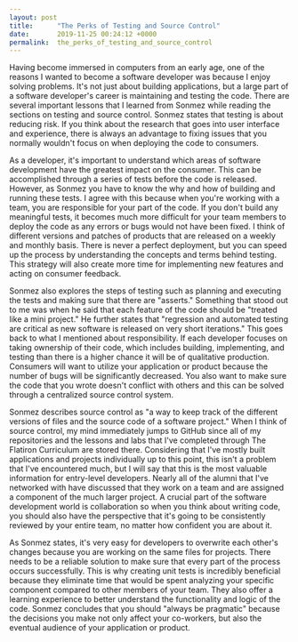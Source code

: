 ```yaml
---
layout: post
title:      "The Perks of Testing and Source Control"
date:       2019-11-25 00:24:12 +0000
permalink:  the_perks_of_testing_and_source_control
---
```


Having become immersed in computers from an early age, one of the reasons I wanted to become a software developer was because I enjoy solving problems. It's not just about building applications, but a large part of a software developer's career is maintaining and testing the code. There are several important lessons that I learned from Sonmez while reading the sections on testing and source control. Sonmez states that testing is about reducing risk. If you think about the research that goes into user interface and experience, there is always an advantage to fixing issues that you normally wouldn't focus on when deploying the code to consumers. 

As a developer, it's important to understand which areas of software development have the greatest impact on the consumer. This can be accomplished through a series of tests before the code is released. However, as Sonmez you have to know the why and how of building and running these tests. I agree with this because when you're working with a team, you are responsible for your part of the code. If you don't build any meaningful tests, it becomes much more difficult for your team members to deploy the code as any errors or bugs would not have been fixed. I think of different versions and patches of products that are released on a weekly and monthly basis. There is never a perfect deployment, but you can speed up the process by understanding the concepts and terms behind testing. This strategy will also create more time for implementing new features and acting on consumer feedback. 

Sonmez also explores the steps of testing such as planning and executing the tests and making sure that there are "asserts." Something that stood out to me was when he said that each feature of the code should be "treated like a mini project." He further states that "regression and automated testing are critical as new software is released on very short iterations." This goes back to what I mentioned about responsibility. If each developer focuses on taking ownership of their code, which includes building, implementing, and testing than there is a higher chance it will be of qualitative production. Consumers will want to utilize your application or product because the number of bugs will be significantly decreased. You also want to make sure the code that you wrote doesn't conflict with others and this can be solved through a centralized source control system.

Sonmez describes source control as "a way to keep track of the different versions of files and the source code of a software project." When I think of source control, my mind immediately jumps to GitHub since all of my repositories and the lessons and labs that I've completed through The Flatiron Curriculum are stored there. Considering that I've mostly built applications and projects individually up to this point, this isn't a problem that I've encountered much, but I will say that this is the most valuable information for entry-level developers. Nearly all of the alumni that I've networked with have discussed that they work on a team and are assigned a component of the much larger project. A crucial part of the software development world is collaboration so when you think about writing code, you should also have the perspective that it's going to be consistently reviewed by your entire team, no matter how confident you are about it. 

As Sonmez states, it's very easy for developers to overwrite each other's changes because you are working on the same files for projects. There needs to be a reliable solution to make sure that every part of the process occurs successfully. This is why creating unit tests is incredibly beneficial because they eliminate time that would be spent analyzing your specific component compared to other members of your team. They also offer a learning experience to better understand the functionality and logic of the code. Sonmez concludes that you should "always be pragmatic" because the decisions you make not only affect your co-workers, but also the eventual audience of your application or product.


